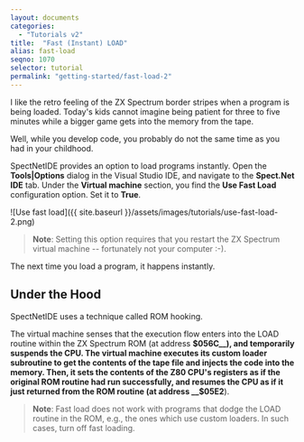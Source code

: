 ```yaml
---
layout: documents
categories: 
  - "Tutorials v2"
title:  "Fast (Instant) LOAD"
alias: fast-load
seqno: 1070
selector: tutorial
permalink: "getting-started/fast-load-2"
---
```


I like the retro feeling of the ZX Spectrum border stripes when a program is being loaded. Today's kids cannot imagine being patient for three to five minutes while a bigger game gets into the memory from the tape.

Well, while you develop code, you probably do not the same time as you had in your childhood.

SpectNetIDE provides an option to load programs instantly. Open the __Tools\|Options__ dialog in the Visual Studio IDE, and navigate to the __Spect.Net IDE__ tab. Under the __Virtual machine__ section, you find the __Use Fast Load__ configuration option. Set it to __True__.

![Use fast load]({{ site.baseurl }}/assets/images/tutorials/use-fast-load-2.png)

> __Note__: Setting this option requires that you restart the ZX Spectrum virtual machine -- fortunately not your computer :-).

The next time you load a program, it happens instantly.

## Under the Hood

SpectNetIDE uses a technique called ROM hooking.

The virtual machine senses that the execution flow enters into the LOAD routine within the ZX Spectrum ROM (at address __$056C__), and temporarily suspends the CPU. The virtual machine executes its custom loader subroutine to get the contents of the tape file and injects the code into the memory. Then, it sets the contents of the Z80 CPU's registers as if the original ROM routine had run successfully, and resumes the CPU as if it just returned from the ROM routine (at address __$05E2__).

> __Note__: Fast load does not work with programs that dodge the LOAD routine in the ROM, e.g., the ones which use custom loaders. In such cases, turn off fast loading.
